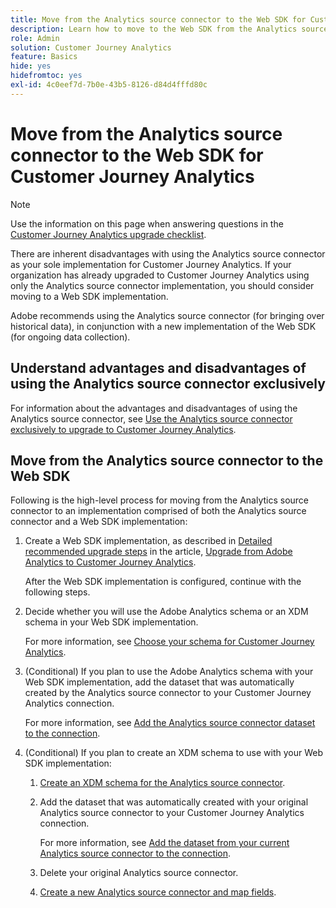 ```yaml
---
title: Move from the Analytics source connector to the Web SDK for Customer Journey Analytics
description: Learn how to move to the Web SDK from the Analytics source connector when upgrading to Customer Journey Analytics
role: Admin
solution: Customer Journey Analytics
feature: Basics
hide: yes
hidefromtoc: yes
exl-id: 4c0eef7d-7b0e-43b5-8126-d84d4fffd80c
---
```

# Move from the Analytics source connector to the Web SDK for Customer Journey Analytics

>[!NOTE]
> 
>Use the information on this page when answering questions in the [Customer Journey Analytics upgrade checklist](https://gigazelle.github.io/cja-ttv/).

There are inherent disadvantages with using the Analytics source connector as your sole implementation for Customer Journey Analytics. If your organization has already upgraded to Customer Journey Analytics using only the Analytics source connector implementation, you should consider moving to a Web SDK implementation. 

Adobe recommends using the Analytics source connector (for bringing over historical data), in conjunction with a new implementation of the Web SDK (for ongoing data collection). 

## Understand advantages and disadvantages of using the Analytics source connector exclusively

For information about the advantages and disadvantages of using the Analytics source connector, see [Use the Analytics source connector exclusively to upgrade to Customer Journey Analytics](/help/getting-started/cja-upgrade/cja-upgrade-source-connector-exclusively.md).

## Move from the Analytics source connector to the Web SDK

Following is the high-level process for moving from the Analytics source connector to an implementation comprised of both the Analytics source connector and a Web SDK implementation: 

1. Create a Web SDK implementation, as described in [Detailed recommended upgrade steps](/help/getting-started/cja-upgrade/cja-upgrade-recommendations.md#detailed-recommended-upgrade-steps) in the article, [Upgrade from Adobe Analytics to Customer Journey Analytics](/help/getting-started/cja-upgrade/cja-upgrade-recommendations.md).

   After the Web SDK implementation is configured, continue with the following steps.

1. Decide whether you will use the Adobe Analytics schema or an XDM schema in your Web SDK implementation. 

   For more information, see [Choose your schema for Customer Journey Analytics](/help/getting-started/cja-upgrade/cja-upgrade-schema-existing.md).

1. (Conditional) If you plan to use the Adobe Analytics schema with your Web SDK implementation, add the dataset that was automatically created by the Analytics source connector to your Customer Journey Analytics connection. 

   For more information, see [Add the Analytics source connector dataset to the connection](/help/getting-started/cja-upgrade/cja-upgrade-source-connector-dataset.md).

1. (Conditional) If you plan to create an XDM schema to use with your Web SDK implementation:

   1. [Create an XDM schema for the Analytics source connector](/help/getting-started/cja-upgrade/cja-upgrade-source-connector-schema.md).

   1. Add the dataset that was automatically created with your original Analytics source connector to your Customer Journey Analytics connection.

      For more information, see [Add the dataset from your current Analytics source connector to the connection](/help/getting-started/cja-upgrade/cja-upgrade-source-connector-dataset.md).

   1. Delete your original Analytics source connector. <!-- need to add steps somewhere about how to do this -->

   1. [Create a new Analytics source connector and map fields](/help/getting-started/cja-upgrade/cja-upgrade-source-connector.md).
